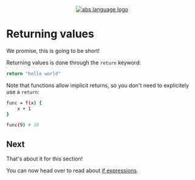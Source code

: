 <p align="center">
  <a href="https://abs-lang.org/">
    <img alt="abs language logo" src="https://github.com/odino/abs/blob/master/bin/abs-horizontal.png?raw=true">
  </a>
</p>

# Returning values

We promise, this is going to be short!

Returning values is done through the
`return` keyword:

``` bash
return "hello world"
```

Note that functions allow implicit returns,
so you don't need to explicitely use a `return`:

``` bash
func = f(x) {
    x + 1
}

func(9) # 10
```

## Next

That's about it for this section!

You can now head over to read about [if expressions](/syntax/if).